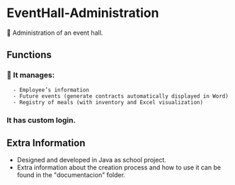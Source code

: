 # EventHall-Administration
 Administration of an event hall.  
## Functions
###  It manages:
      - Employee’s information
      - Future events (generate contracts automatically displayed in Word)
      - Registry of meals (with inventory and Excel visualization)
### It has custom login.
## Extra Information
- Designed and developed in Java as school project.
- Extra information about the creation process and how to use it can be found in the "documentacion" folder.
